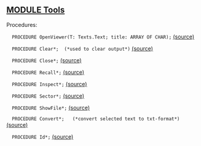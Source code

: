 
## [MODULE Tools](https://github.com/io-core/System/blob/main/Tools.Mod)

Procedures:


`  PROCEDURE OpenViewer(T: Texts.Text; title: ARRAY OF CHAR);` [(source)](https://github.com/io-core/System/blob/main/Tools.Mod#L13)


`  PROCEDURE Clear*;  (*used to clear output*)` [(source)](https://github.com/io-core/System/blob/main/Tools.Mod#L24)


`  PROCEDURE Close*;` [(source)](https://github.com/io-core/System/blob/main/Tools.Mod#L29)


`  PROCEDURE Recall*;` [(source)](https://github.com/io-core/System/blob/main/Tools.Mod#L36)


`  PROCEDURE Inspect*;` [(source)](https://github.com/io-core/System/blob/main/Tools.Mod#L40)


`  PROCEDURE Sector*;` [(source)](https://github.com/io-core/System/blob/main/Tools.Mod#L55)


`  PROCEDURE ShowFile*;` [(source)](https://github.com/io-core/System/blob/main/Tools.Mod#L72)


`  PROCEDURE Convert*;   (*convert selected text to txt-format*)` [(source)](https://github.com/io-core/System/blob/main/Tools.Mod#L92)


`  PROCEDURE Id*;` [(source)](https://github.com/io-core/System/blob/main/Tools.Mod#L116)

